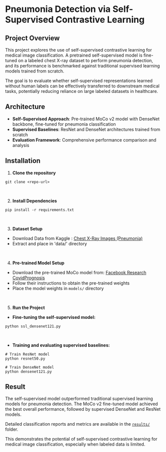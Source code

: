 # Pneumonia Detection via Self-Supervised Contrastive Learning

## Project Overview
This project explores the use of self-supervised contrastive learning for medical image classification. A pretrained self-supervised model is fine-tuned on a labeled chest X-ray dataset to perform pneumonia detection, and its performance is benchmarked against traditional supervised learning models trained from scratch.

The goal is to evaluate whether self-supervised representations learned without human labels can be effectively transferred to downstream medical tasks, potentially reducing reliance on large labeled datasets in healthcare.

## Architecture
- **Self-Supervised Approach**: Pre-trained MoCo v2 model with DenseNet backbone, fine-tuned for pneumonia classification
- **Supervised Baselines**: ResNet and DenseNet architectures trained from scratch
- **Evaluation Framework**: Comprehensive performance comparison and analysis


## Installation
1. **Clone the repository**
```
git clone <repo-url>
```
<br>

2. **Install Dependencies**
```
pip install -r requirements.txt
```
<br>

3. **Dataset Setup**
- Download Data from Kaggle : [Chest X-Ray Images (Pneumonia)](https://www.kaggle.com/datasets/paultimothymooney/chest-xray-pneumonia)
- Extract and place in 'data/' directory

<br>

4. **Pre-trained Model Setup**
- Download the pre-trained MoCo model from: [Facebook Research CovidPrognosis](https://github.com/facebookresearch/CovidPrognosis)
- Follow their instructions to obtain the pre-trained weights
- Place the model weights in `models/` directory

<br>

5. **Run the Project**
- **Fine-tuning the self-supervised model:**
```
python ssl_densenet121.py
```

<br>

- **Training and evaluating supervised baselines:**
```
# Train ResNet model 
python resnet50.py

# Train DenseNet model
python densenet121.py
```


## Result
The self-supervised model outperformed traditional supervised learning models for pneumonia detection. The MoCo v2 fine-tuned model achieved the best overall performance, followed by supervised DenseNet and ResNet models.

Detailed classification reports and metrics are available in the [`results/`](results/) folder.

This demonstrates the potential of self-supervised contrastive learning for medical image classification, especially when labeled data is limited.